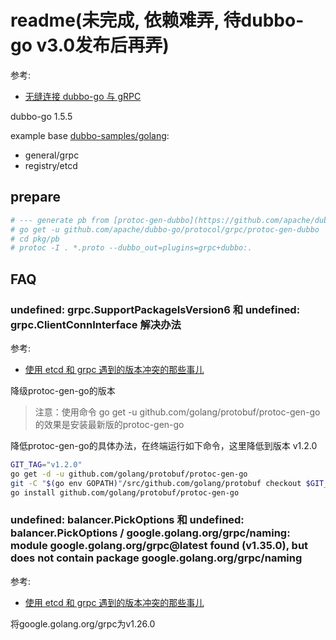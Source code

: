 # readme(未完成, 依赖难弄, 待dubbo-go v3.0发布后再弄)
参考:
- [无缝连接 dubbo-go 与 gRPC](https://juejin.cn/post/6844904120919261197)

dubbo-go 1.5.5

example base [dubbo-samples/golang](https://github.com/dubbogo/dubbo-samples/blob/master/golang):
- general/grpc
- registry/etcd

## prepare
```bash
# --- generate pb from [protoc-gen-dubbo](https://github.com/apache/dubbo-go/blob/master/protocol/grpc/protoc-gen-dubbo/examples/Makefile)
# go get -u github.com/apache/dubbo-go/protocol/grpc/protoc-gen-dubbo
# cd pkg/pb
# protoc -I . *.proto --dubbo_out=plugins=grpc+dubbo:.
```

## FAQ
### undefined: grpc.SupportPackageIsVersion6 和 undefined: grpc.ClientConnInterface 解决办法
参考:
- [使用 etcd 和 grpc 遇到的版本冲突的那些事儿](https://learnku.com/articles/43758)

降级protoc-gen-go的版本

> 注意：使用命令 go get -u github.com/golang/protobuf/protoc-gen-go 的效果是安装最新版的protoc-gen-go

降低protoc-gen-go的具体办法，在终端运行如下命令，这里降低到版本 v1.2.0
```bash
GIT_TAG="v1.2.0"
go get -d -u github.com/golang/protobuf/protoc-gen-go
git -C "$(go env GOPATH)"/src/github.com/golang/protobuf checkout $GIT_TAG
go install github.com/golang/protobuf/protoc-gen-go
```

### undefined: balancer.PickOptions 和 undefined: balancer.PickOptions / google.golang.org/grpc/naming: module google.golang.org/grpc@latest found (v1.35.0), but does not contain package google.golang.org/grpc/naming
参考:
- [使用 etcd 和 grpc 遇到的版本冲突的那些事儿](https://learnku.com/articles/43758)

将google.golang.org/grpc为v1.26.0